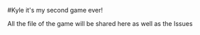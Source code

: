 #Kyle it's my second game ever!

All the file of the game will be shared here as well as the Issues
